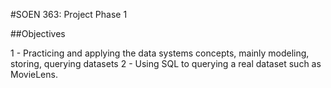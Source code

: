 #SOEN 363: Project Phase 1

##Objectives

1 - Practicing and applying the data systems concepts, mainly modeling, storing, querying datasets
2 - Using SQL to querying a real dataset such as MovieLens.
